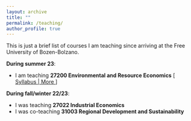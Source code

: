 ```yaml
---
layout: archive
title: ""
permalink: /teaching/
author_profile: true
---
```


This is just a brief list of courses I am teaching since arriving at the Free University of Bozen-Bolzano.

**During summer 23**:
<ul>
    <li>I am teaching <b>27200 Environmental and Resource Economics</b> 
    [<a href="https://www.unibz.it/en/faculties/economics-management/bachelor-economics-politics-philosophy/course-offering-old/"
    target="_blank"> Syllabus | More </a>]  </li>
</ul>

**During fall/winter 22/23**:

<ul>
    <li>I was teaching <b>27022 Industrial Economics</b></li> 
    <li>I was co-teaching <b>31003 Regional Development and Sustainability</b></li>
</ul>


